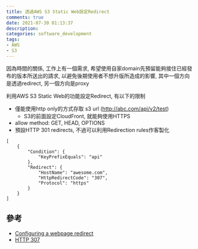 ```yaml
---
title: 透過AWS S3 Static Web設定Redirect
comments: true
date: 2021-07-30 01:13:37
description:
categories: software_development
tags:
- AWS
- S3
---
```

因為時間的關係, 工作上有一個需求, 希望使用自家domain先預留能夠接住已經發布的版本所送出的請求, 以避免後期使用者不想升版所造成的影響, 其中一個方向是透過redirect, 另一個方向是proxy

利用AWS S3 Static Web的功能設定Redirect, 有以下的限制
- 僅能使用http only的方式存取 s3 url (http://abc.com/api/v2/test)
  - S3的前面設定CloudFront, 就能夠使用HTTPS
- allow method: GET, HEAD, OPTIONS
- 預設HTTP 301 redirects, 不過可以利用Redirection rules作客製化

```json=
[
    {
        "Condition": {
            "KeyPrefixEquals": "api"
        },
        "Redirect": {
            "HostName": "awesome.com",
            "HttpRedirectCode": "307",
            "Protocol": "https"
        }
    }
]
```
## 參考
- [Configuring a webpage redirect](https://docs.aws.amazon.com/AmazonS3/latest/userguide/how-to-page-redirect.html)
- [HTTP 307](https://developer.mozilla.org/en-US/docs/Web/HTTP/Status/307)
